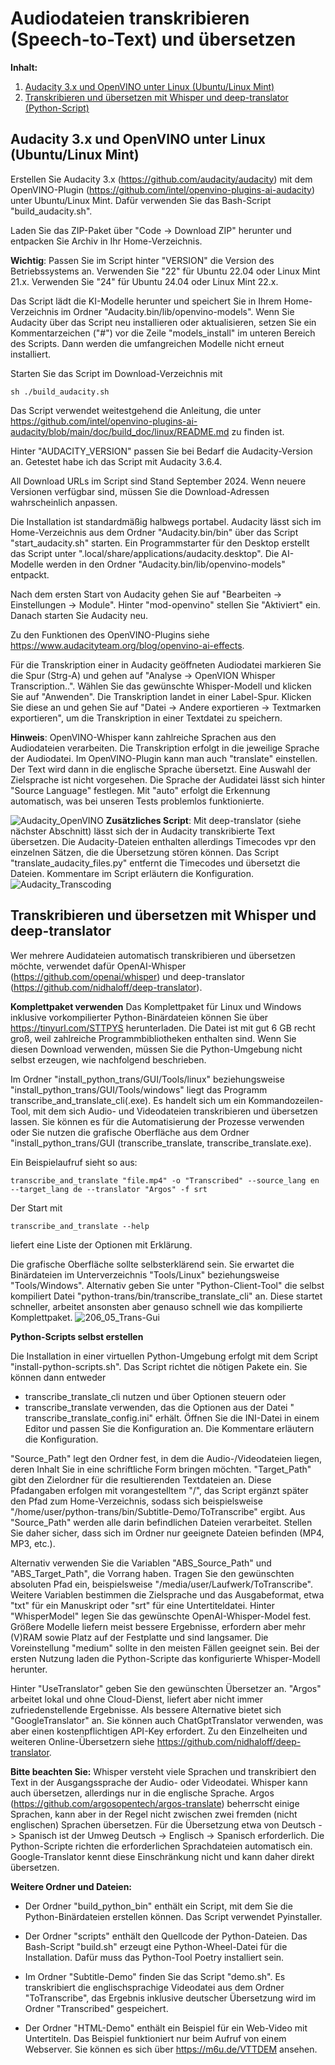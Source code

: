 # Audiodateien transkribieren (Speech-to-Text) und übersetzen
**Inhalt:**

1. [Audacity 3.x und OpenVINO unter Linux (Ubuntu/Linux Mint)](#audacity-3x-und-openvino-unter-linux-ubuntulinux-mint)
2. [Transkribieren und übersetzen mit Whisper und deep-translator (Python-Script)](#transkribieren-und-%C3%BCbersetzen-mit-whisper-und-deep-translator)

## Audacity 3.x und OpenVINO unter Linux (Ubuntu/Linux Mint)
Erstellen Sie Audacity 3.x (https://github.com/audacity/audacity) mit dem OpenVINO-Plugin (https://github.com/intel/openvino-plugins-ai-audacity) unter Ubuntu/Linux Mint. Dafür verwenden Sie das Bash-Script "build_audacity.sh".

Laden Sie das ZIP-Paket über "Code -> Download ZIP" herunter und entpacken Sie Archiv in Ihr Home-Verzeichnis.

**Wichtig**: Passen Sie im Script hinter "VERSION" die Version des Betriebssystems an. Verwenden Sie "22" für Ubuntu 22.04 oder Linux Mint 21.x. Verwenden Sie "24" für Ubuntu 24.04 oder Linux Mint 22.x.

Das Script lädt die KI-Modelle herunter und speichert Sie in Ihrem Home-Verzeichnis im Ordner "Audacity.bin/lib/openvino-models". Wenn Sie Audacity über das Script neu installieren oder aktualisieren, setzen Sie ein Kommentarzeichen ("#") vor die Zeile "models_install" im unteren Bereich des Scripts. Dann werden die umfangreichen Modelle nicht erneut installiert.

Starten Sie das Script im Download-Verzeichnis mit

```
sh ./build_audacity.sh
```
Das Script verwendet weitestgehend die Anleitung, die unter https://github.com/intel/openvino-plugins-ai-audacity/blob/main/doc/build_doc/linux/README.md zu finden ist.

Hinter "AUDACITY_VERSION" passen Sie bei Bedarf die Audacity-Version an. Getestet habe ich das Script mit Audacity 3.6.4.

All Download URLs im Script sind Stand September 2024. Wenn neuere Versionen verfügbar sind, müssen Sie die Download-Adressen wahrscheinlich anpassen.

Die Installation ist standardmäßig halbwegs portabel. Audacity lässt sich im Home-Verzeichnis aus dem Ordner "Audacity.bin/bin" über das Script "start_audacity.sh" starten. Ein Programmstarter für den Desktop erstellt das Script unter ".local/share/applications/audacity.desktop". Die AI-Modelle werden in den Ordner "Audacity.bin/lib/openvino-models" entpackt.

Nach dem ersten Start von Audacity gehen Sie auf "Bearbeiten -> Einstellungen -> Module". Hinter "mod-openvino" stellen Sie "Aktiviert" ein. Danach starten Sie Audacity neu. 

Zu den Funktionen des OpenVINO-Plugins siehe https://www.audacityteam.org/blog/openvino-ai-effects.

Für die Transkription einer in Audacity geöffneten Audiodatei markieren Sie die Spur (Strg-A) und gehen auf "Analyse -> OpenVION Whisper Transcription..". Wählen Sie das gewünschte Whisper-Modell und klicken Sie auf "Anwenden". Die Transkription landet in einer Label-Spur. Klicken Sie diese an und gehen Sie auf "Datei -> Andere exportieren -> Textmarken exportieren", um die Transkription in einer Textdatei zu speichern.

**Hinweis**: OpenVINO-Whisper kann zahlreiche Sprachen aus den Audiodateien verarbeiten. Die Transkription erfolgt in die jeweilige Sprache der Audiodatei. Im OpenVINO-Plugin kann man auch "translate" einstellen. Der Text wird dann in die englische Sprache übersetzt. Eine Auswahl der Zielsprache ist nicht vorgesehen. Die Sprache der Audidatei lässt sich hinter "Source Language" festlegen. Mit "auto" erfolgt die Erkennung automatisch, was bei unseren Tests problemlos funktionierte.

![Audacity_OpenVINO](https://github.com/user-attachments/assets/8b77a212-61f7-491b-bd1c-67aca2ce1da5)
**Zusätzliches Script**: Mit deep-translator (siehe nächster Abschnitt) lässt sich der in Audacity transkribierte Text übersetzen. Die Audacity-Dateien enthalten allerdings Timecodes vpr den einzelnen Sätzen, die die Übersetzung stören können. Das Script "translate_audacity_files.py" entfernt die Timecodes und übersetzt die Dateien. Kommentare im Script erläutern die Konfiguration.
![Audacity_Transcoding](https://github.com/user-attachments/assets/e562d1e6-433d-4d8d-a1fe-709db8abca2c)

## Transkribieren und übersetzen mit Whisper und deep-translator
Wer mehrere Audidateien automatisch transkribieren und übersetzen möchte, verwendet dafür OpenAI-Whisper (https://github.com/openai/whisper) und deep-translator (https://github.com/nidhaloff/deep-translator).

**Komplettpaket verwenden**
Das Komplettpaket für Linux und Windows inklusive vorkompilierter Python-Binärdateien können Sie über https://tinyurl.com/STTPYS herunterladen. Die Datei ist mit gut 6 GB recht groß, weil zahlreiche Programmbibliotheken enthalten sind. Wenn Sie diesen Download verwenden, müssen Sie die Python-Umgebung nicht selbst erzeugen, wie nachfolgend beschrieben.

Im Ordner "install_python_trans/GUI/Tools/linux" beziehungsweise "install_python_trans/GUI/Tools/windows" liegt das Programm transcribe_and_translate_cli(.exe). Es handelt sich um ein Kommandozeilen-Tool, mit dem sich Audio- und Videodateien transkribieren und übersetzen lassen. Sie können es für die Automatisierung der Prozesse verwenden oder Sie nutzen die grafische Oberfläche aus dem Ordner "install_python_trans/GUI (transcribe_translate, transcribe_translate.exe).

Ein Beispielaufruf sieht so aus:
```
transcribe_and_translate "file.mp4" -o "Transcribed" --source_lang en --target_lang de --translator "Argos" -f srt
```
Der Start mit 
```
transcribe_and_translate --help
```
liefert eine Liste der Optionen mit Erklärung.

Die grafische Oberfläche sollte selbsterklärend sein. Sie erwartet die Binärdateien im Unterverzeichnis "Tools/Linux" beziehungsweise "Tools/Windows". Alternativ geben Sie unter "Python-Client-Tool" die selbst kompiliert Datei "python-trans/bin/transcribe_translate_cli" an. Diese startet schneller, arbeitet ansonsten aber genauso schnell wie das kompilierte Komplettpaket.
![206_05_Trans-Gui](https://github.com/user-attachments/assets/b8e24270-e791-4d56-9ac6-049a2cd23a96)

**Python-Scripts selbst erstellen**

Die Installation in einer virtuellen Python-Umgebung erfolgt mit dem Script "install-python-scripts.sh". Das Script richtet die nötigen Pakete ein.
Sie können dann entweder
 - transcribe_translate_cli nutzen und über Optionen steuern
oder
- transcribe_translate verwenden, das die Optionen aus der Datei " transcribe_translate_config.ini" erhält. Öffnen Sie die INI-Datei in einem Editor und passen Sie die Konfiguration an. Die Kommentare erläutern die Konfiguration.

"Source_Path" legt den Ordner fest, in dem die Audio-/Videodateien liegen, deren Inhalt Sie in eine schriftliche Form bringen möchten. "Target_Path" gibt den Zielordner für die resultierenden Textdateien an. Diese Pfadangaben erfolgen mit vorangestelltem "/", das Script ergänzt später den Pfad zum Home-Verzeichnis, sodass sich beispielsweise "/home/user/python-trans/bin/Subtitle-Demo/ToTranscribe" ergibt. Aus "Source_Path" werden alle darin befindlichen Dateien verarbeitet. Stellen Sie daher sicher, dass sich im Ordner nur geeignete Dateien befinden (MP4, MP3, etc.).

Alternativ verwenden Sie die Variablen "ABS_Source_Path" und "ABS_Target_Path", die Vorrang haben. Tragen Sie den gewünschten absoluten Pfad ein, beispielsweise "/media/user/Laufwerk/ToTranscribe".
Weitere Variablen bestimmen die Zielsprache und das Ausgabeformat, etwa "txt" für ein Manuskript oder "srt" für eine Untertiteldatei. Hinter "WhisperModel" legen Sie das gewünschte OpenAI-Whisper-Model fest. Größere Modelle liefern meist bessere Ergebnisse, erfordern aber mehr (V)RAM sowie Platz auf der Festplatte und sind langsamer. Die Voreinstellung "medium" sollte in den meisten Fällen geeignet sein. Bei der ersten Nutzung laden die Python-Scripte das konfigurierte Whisper-Modell herunter.

Hinter "UseTranslator" geben Sie den gewünschten Übersetzer an. "Argos" arbeitet lokal und ohne Cloud-Dienst, liefert aber nicht immer zufriedenstellende Ergebnisse. Als bessere Alternative bietet sich "GoogleTranslator" an. Sie können auch ChatGptTranslator verwenden, was aber einen kostenpflichtigen API-Key erfordert. Zu den Einzelheiten und weiteren Online-Übersetzern siehe https://github.com/nidhaloff/deep-translator.

**Bitte beachten Sie:** Whisper versteht viele Sprachen und transkribiert den Text in der Ausgangssprache der Audio- oder Videodatei. Whisper kann auch übersetzen, allerdings nur in die englische Sprache. Argos (https://github.com/argosopentech/argos-translate) beherrscht einige Sprachen, kann aber in der Regel nicht zwischen zwei fremden (nicht englischen) Sprachen übersetzen.  Für die Übersetzung etwa von Deutsch -> Spanisch ist der Umweg Deutsch -> Englisch -> Spanisch erforderlich. Die Python-Scripte richten die erforderlichen Sprachdateien automatisch ein. Google-Translator kennt diese Einschränkung nicht und kann daher direkt übersetzen.

**Weitere Ordner und Dateien:**
- Der Ordner "build_python_bin" enthält ein Script, mit dem Sie die Python-Binärdateien erstellen können. Das Script verwendet Pyinstaller.

- Der Ordner "scripts" enthält den Quellcode der Python-Dateien. Das Bash-Script "build.sh" erzeugt eine Python-Wheel-Datei für die Installation. Dafür muss das Python-Tool Poetry installiert sein.
- Im Ordner "Subtitle-Demo" finden Sie das Script "demo.sh". Es transkribiert die englischsprachige Videodatei aus dem Ordner "ToTranscribe", das Ergebnis inklusive deutscher Übersetzung wird im Ordner "Transcribed" gespeichert.
- Der Ordner "HTML-Demo" enthält ein Beispiel für ein Web-Video mit Untertiteln. Das Beispiel funktioniert nur beim Aufruf von einem Webserver. Sie können es sich über https://m6u.de/VTTDEM ansehen.









